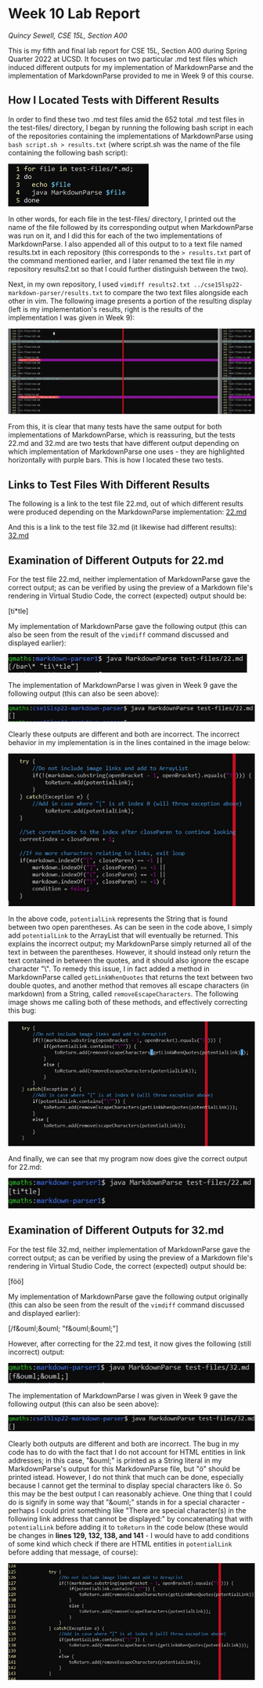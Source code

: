 # Week 10 Lab Report
*Quincy Sewell, CSE 15L, Section A00*

This is my fifth and final lab report for CSE 15L, Section A00 during Spring Quarter 2022 at UCSD. It focuses on two particular .md test files which induced different 
outputs for my implementation of MarkdownParse and the implementation of MarkdownParse provided to me in Week 9 of this course.

## How I Located Tests with Different Results
In order to find these two .md test files amid the 652 total .md test files in the test-files/ directory, I began by running the following bash script in each of the repositories containing the implementations of MarkdownParse using `bash script.sh > results.txt` (where script.sh was the name of the file containing the following bash script):

![](lab-report-5-bash-script.jpg)

In other words, for each file in the test-files/ directory, I printed out the name of the file followed by its corresponding output when MarkdownParse was run on it, and I did this for each of the two implementations of MarkdownParse. I also appended all of this output to to a text file named results.txt in each repository (this corresponds to the `> results.txt` part of the command mentioned earlier, and I later renamed the text file in _my_ repository results2.txt so that I could further distinguish between the two).

Next, in my own repository, I used `vimdiff results2.txt ../cse15lsp22-markdown-parser/results.txt` to compare the two text files alongside each other in vim. The following image presents a portion of the resulting display (left is my implementation's results, right is the results of the implementation I was given in Week 9):

![](lab-report-5-vimdiff.jpg)

From this, it is clear that many tests have the same output for both implementations of MarkdownParse, which is reassuring, but the tests 22.md and 32.md are two tests that have different output depending on which implementation of MarkdownParse one uses - they are highlighted horizontally with purple bars. This is how I located these two tests.

## Links to Test Files With Different Results
The following is a link to the test file 22.md, out of which different results were produced depending on the MarkdownParse implementation:
[22.md](https://github.com/nidhidhamnani/markdown-parser/blob/main/test-files/22.md?plain=1)

And this is a link to the test file 32.md (it likewise had different results):
[32.md](https://github.com/nidhidhamnani/markdown-parser/blob/main/test-files/32.md?plain=1)

## Examination of Different Outputs for 22.md
For the test file 22.md, neither implementation of MarkdownParse gave the correct output; as can be verified by using the preview of a Markdown file's rendering in Virtual Studio Code, the correct (expected) output should be:

[ti\*tle]

My implementation of MarkdownParse gave the following output (this can also be seen from the result of the `vimdiff` command discussed and displayed earlier):

![](lab-report-5-22-output2.jpg)

The implementation of MarkdownParse I was given in Week 9 gave the following output (this can also be seen above):

![](lab-report-5-22-output1.jpg)

Clearly these outputs are different and both are incorrect. The incorrect behavior in my implementation is in the lines contained in the image below:

![](lab-report-5-22-bug-1.jpg)

In the above code, `potentialLink` represents the String that is found between two open parentheses. As can be seen in the code above, I simply add `potentialLink` to
the ArrayList that will eventually be returned. This explains the incorrect output; my MarkdownParse simply returned all of the text in between the parentheses. However, it should instead only return the text contained in between the quotes, and it should also ignore the escape character "\\". To remedy this issue, I in fact
added a method in MarkdownParse called `getLinkWhenQuotes` that returns the text between two double quotes, and another method that removes all escape characters (in markdown) from a String, called `removeEscapeCharacters`. The following image shows me calling both of these methods, and effectively correcting this bug:

![](lab-report-5-22-fix-1.jpg)

And finally, we can see that my program now does give the correct output for 22.md:

![](lab-report-5-22-correct.jpg)

## Examination of Different Outputs for 32.md
For the test file 32.md, neither implementation of MarkdownParse gave the correct output; as can be verified by using the preview of a Markdown file's rendering in Virtual Studio Code, the correct (expected) output should be:

[f&ouml;&ouml;]

My implementation of MarkdownParse gave the following output originally (this can also be seen from the result of the `vimdiff` command discussed and displayed earlier):

[/f\&ouml;\&ouml; "f\&ouml;\&ouml;"]

However, after correcting for the 22.md test, it now gives the following (still incorrect) output:

![](lab-report-5-32-output1.jpg)

The implementation of MarkdownParse I was given in Week 9 gave the following output (this can also be seen above):

![](lab-report-5-32-output2.jpg)

Clearly both outputs are different and both are incorrect. The bug in my code has to do with the fact that I do not account for HTML entities in link addresses; in this case, "\&ouml;" is printed as a String literal in my MarkdownParse's output for this MarkdownParse file, but "&ouml;" should be printed istead. However, I do not think that much can be done, especially because I cannot get the terminal to display special characters like &ouml;. So this may be the best output I can reasonably achieve. One thing that I could do is signify in some way that "\&ouml;" stands in for a special character - perhaps I could print something like "There are special character(s) in the following link address that cannot be displayed:" by concatenating that with `potentialLink` before adding it to `toReturn` in the code below (these would be changes in **lines 129, 132, 138, and 141** - I would have to add conditions of some kind which check if there are HTML entities in `potentialLink` before adding that message, of course):

![](lab-report-5-32-bug.jpg)
